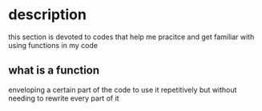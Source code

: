 # description

this section is devoted to codes that help me pracitce and get familiar with using functions in my code

## what is a function 
 enveloping a certain part of the code to use it repetitively but without needing to rewrite every part of it 